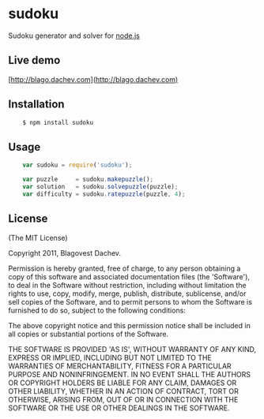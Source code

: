 
# sudoku
      

Sudoku generator and solver for [node.js](http://nodejs.org)

## Live demo
[http://blago.dachev.com](http://blago.dachev.com)

## Installation

``` bash
    $ npm install sudoku
```

## Usage

``` javascript
    var sudoku = require('sudoku');

    var puzzle     = sudoku.makepuzzle();
    var solution   = sudoku.solvepuzzle(puzzle);
    var difficulty = sudoku.ratepuzzle(puzzle, 4);
```

## License 

(The MIT License)

Copyright 2011, Blagovest Dachev.

Permission is hereby granted, free of charge, to any person obtaining
a copy of this software and associated documentation files (the
'Software'), to deal in the Software without restriction, including
without limitation the rights to use, copy, modify, merge, publish,
distribute, sublicense, and/or sell copies of the Software, and to
permit persons to whom the Software is furnished to do so, subject to
the following conditions:

The above copyright notice and this permission notice shall be
included in all copies or substantial portions of the Software.

THE SOFTWARE IS PROVIDED 'AS IS', WITHOUT WARRANTY OF ANY KIND,
EXPRESS OR IMPLIED, INCLUDING BUT NOT LIMITED TO THE WARRANTIES OF
MERCHANTABILITY, FITNESS FOR A PARTICULAR PURPOSE AND NONINFRINGEMENT.
IN NO EVENT SHALL THE AUTHORS OR COPYRIGHT HOLDERS BE LIABLE FOR ANY
CLAIM, DAMAGES OR OTHER LIABILITY, WHETHER IN AN ACTION OF CONTRACT,
TORT OR OTHERWISE, ARISING FROM, OUT OF OR IN CONNECTION WITH THE
SOFTWARE OR THE USE OR OTHER DEALINGS IN THE SOFTWARE.